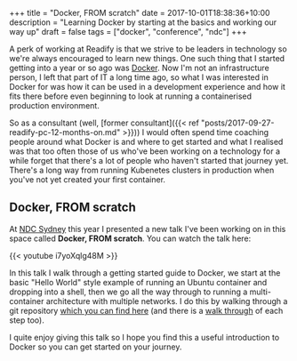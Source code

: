+++
title = "Docker, FROM scratch"
date = 2017-10-01T18:38:36+10:00
description = "Learning Docker by starting at the basics and working our way up"
draft = false
tags = ["docker", "conference", "ndc"]
+++

A perk of working at Readify is that we strive to be leaders in technology so we're always encouraged to learn new things. One such thing that I started getting into a year or so ago was [Docker](https://www.docker.com/). Now I'm not an infrastructure person, I left that part of IT a long time ago, so what I was interested in Docker for was how it can be used in a development experience and how it fits there before even beginning to look at running a containerised production environment.

So as a consultant (well, [former consultant]({{< ref "posts/2017-09-27-readify-pc-12-months-on.md" >}})) I would often spend time coaching people around what Docker is and where to get started and what I realised was that too often those of us who've been working on a technology for a while forget that there's a lot of people who haven't started that journey yet. There's a long way from running Kubenetes clusters in production when you've not yet created your first container.

## Docker, FROM scratch

At [NDC Sydney](https://ndcsydney.com/) this year I presented a new talk I've been working on in this space called **Docker, FROM scratch**. You can watch the talk here:

{{< youtube i7yoXqlg48M >}}

In this talk I walk through a getting started guide to Docker, we start at the basic "Hello World" style example of running an Ubuntu container and dropping into a shell, then we go all the way through to running a multi-container architecture with multiple networks. I do this by walking through a git repository [which you can find here](https://github.com/aaronpowell/docker-from-scratch) (and there is a [walk through](https://github.com/aaronpowell/docker-from-scratch/wiki) of each step too).

I quite enjoy giving this talk so I hope you find this a useful introduction to Docker so you can get started on your journey.